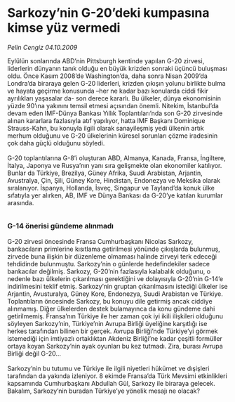 # Sarkozy’nin G-20’deki kumpasına kimse yüz vermedi

*Pelin Cengiz 04.10.2009*

<div class="taraf_structure_2col_1zq">
<div class="margen_n">



 <p>Eylülün sonlarında ABD’nin Pittsburgh kentinde yapılan G-20 zirvesi, liderlerin dünyanın tanık olduğu en büyük krizden sonraki üçüncü buluşması oldu. Önce Kasım 2008’de Washington’da, daha sonra Nisan 2009’da Londra’da biraraya gelen G-20 liderleri, krizden çıkışın yolunu birlikte bulma ve hayata geçirme konusunda –her ne kadar bazı konularda ciddi fikir ayrılıkları yaşasalar da- son derece kararlı. Bu ülkeler, dünya ekonomisinin yüzde 90’ına yakınını temsil etmesi açısından önemli. Nitekim, İstanbul’da devam eden IMF-Dünya Bankası Yıllık Toplantıları’nda son G-20 zirvesinde alınan kararlara fazlasıyla atıf yapılıyor, hatta IMF Başkanı Dominique Strauss-Kahn, bu konuyla ilgili olarak sanayileşmiş yedi ülkenin artık merhum olduğunu ve G-20 ülkelerinin küresel sorunları çözme iradesinin çok daha güçlü olduğunu söyledi. <br/><br/>G-20 toplantılarına G-8’i oluşturan ABD, Almanya, Kanada, Fransa, İngiltere, İtalya, Japonya ve Rusya’nın yanı sıra gelişmekte olan ekonomiler katılıyor. Bunlar da Türkiye, Brezilya, Güney Afrika, Suudi Arabistan, Arjantin, Avustralya, Çin, Şili, Güney Kore, Hindistan, Endonezya ve Meksika olarak sıralanıyor. İspanya, Hollanda, İsveç, Singapur ve Tayland’da konuk ülke sıfatıyla yer alırken, AB, IMF ve Dünya Bankası da G-20’ye katılan kurumlar arasında. <b><br/><br/><br/><font size="3">G-14 önerisi gündeme alınmadı</font></b> <br/><br/>G-20 zirvesi öncesinde Fransa Cumhurbaşkanı Nicolas Sarkozy, bankacıların primlerine kısıtlama getirilmesi yönünde çıkışlarda bulunmuş, zirvede buna ilişkin bir düzenleme olmaması halinde zirveyi terk edeceği tehdidinde bulunmuştu. Sarkozy’nin o günlerde hedefindekiler sadece bankacılar değilmiş. Sarkozy, G-20’nin fazlasıyla kalabalık olduğunu, o nedenle bazı ülkelerin çıkarılması gerektiğini ve dolayısıyla G-20’nin G-14’e indirilmesini teklif etmiş. Sarkozy’nin gruptan çıkarılmasını istediği ülkeler ise Arjantin, Avusturalya, Güney Kore, Endonezya, Suudi Arabistan ve Türkiye. Toplantıların öncesinde Sarkozy, bu konuyu dile getirmiş ancak ciddiye alınmamış. Diğer ülkelerden destek bulamayınca da konu gündeme dahi getirilmemiş. Fransa’nın Türkiye ile her zaman çok iyi ikili ilişkileri olduğunu söyleyen Sarkozy’nin, Türkiye’nin Avrupa Birliği üyeliğine karşıtlığı ise herkes tarafından bilinen bir gerçek. Avrupa Birliği’nde Türkiye’yi görmek istemediği için imtiyazlı ortaklıktan Akdeniz Birliği’ne kadar çeşitli formüller ortaya koyan Sarkozy’nin ayak oyunları bu kez tutmadı. Zira, burası Avrupa Birliği değil G-20... <br/><br/>Sarkozy’nin bu tutumu ve Türkiye ile ilgili niyetleri hükümet ve dışişleri tarafından da yakında izleniyor. 8 ekimde Fransa’da Türk Mevsimi etkinlikleri kapsamında Cumhurbaşkanı Abdullah Gül, Sarkozy ile biraraya gelecek. Bakalım, Sarkozy’nin buradan Türkiye’ye yönelik mesajı ne olacak?</p>
<br/>
<br/>
<br/>



<br/>


<div id="taraf_not">
</div>

</div>


</div>
